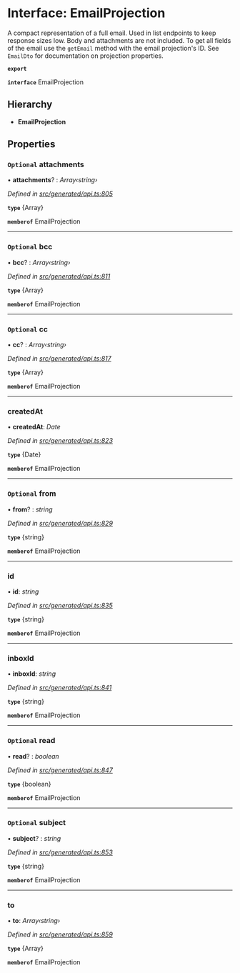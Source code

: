 # Interface: EmailProjection

A compact representation of a full email. Used in list endpoints to keep response sizes low. Body and attachments are not included. To get all fields of the email use the `getEmail` method with the email projection's ID. See `EmailDto` for documentation on projection properties.

**`export`** 

**`interface`** EmailProjection

## Hierarchy

* **EmailProjection**

## Properties

### `Optional` attachments

• **attachments**? : *Array‹string›*

*Defined in [src/generated/api.ts:805](https://github.com/mailslurp/mailslurp-client/blob/2f39d3c/src/generated/api.ts#L805)*

**`type`** {Array<string>}

**`memberof`** EmailProjection

___

### `Optional` bcc

• **bcc**? : *Array‹string›*

*Defined in [src/generated/api.ts:811](https://github.com/mailslurp/mailslurp-client/blob/2f39d3c/src/generated/api.ts#L811)*

**`type`** {Array<string>}

**`memberof`** EmailProjection

___

### `Optional` cc

• **cc**? : *Array‹string›*

*Defined in [src/generated/api.ts:817](https://github.com/mailslurp/mailslurp-client/blob/2f39d3c/src/generated/api.ts#L817)*

**`type`** {Array<string>}

**`memberof`** EmailProjection

___

###  createdAt

• **createdAt**: *Date*

*Defined in [src/generated/api.ts:823](https://github.com/mailslurp/mailslurp-client/blob/2f39d3c/src/generated/api.ts#L823)*

**`type`** {Date}

**`memberof`** EmailProjection

___

### `Optional` from

• **from**? : *string*

*Defined in [src/generated/api.ts:829](https://github.com/mailslurp/mailslurp-client/blob/2f39d3c/src/generated/api.ts#L829)*

**`type`** {string}

**`memberof`** EmailProjection

___

###  id

• **id**: *string*

*Defined in [src/generated/api.ts:835](https://github.com/mailslurp/mailslurp-client/blob/2f39d3c/src/generated/api.ts#L835)*

**`type`** {string}

**`memberof`** EmailProjection

___

###  inboxId

• **inboxId**: *string*

*Defined in [src/generated/api.ts:841](https://github.com/mailslurp/mailslurp-client/blob/2f39d3c/src/generated/api.ts#L841)*

**`type`** {string}

**`memberof`** EmailProjection

___

### `Optional` read

• **read**? : *boolean*

*Defined in [src/generated/api.ts:847](https://github.com/mailslurp/mailslurp-client/blob/2f39d3c/src/generated/api.ts#L847)*

**`type`** {boolean}

**`memberof`** EmailProjection

___

### `Optional` subject

• **subject**? : *string*

*Defined in [src/generated/api.ts:853](https://github.com/mailslurp/mailslurp-client/blob/2f39d3c/src/generated/api.ts#L853)*

**`type`** {string}

**`memberof`** EmailProjection

___

###  to

• **to**: *Array‹string›*

*Defined in [src/generated/api.ts:859](https://github.com/mailslurp/mailslurp-client/blob/2f39d3c/src/generated/api.ts#L859)*

**`type`** {Array<string>}

**`memberof`** EmailProjection
